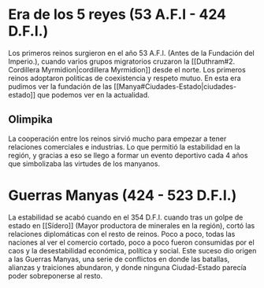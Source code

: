 # Era de los 5 reyes (53 A.F.I - 424 D.F.I.)

Los primeros reinos surgieron en el año 53 A.F.I. (Antes de la Fundación del Imperio.), cuando varios grupos migratorios cruzaron la [[Duthram#2. Cordillera Myrmidion|cordillera Myrmidion]] desde el norte. Los primeros reinos adoptaron politicas de coexistencia y respeto mutuo. En esta era pudimos ver la fundación de las [[Manya#Ciudades-Estado|ciudades-estado]] que podemos ver en la actualidad.

## Olimpika
La cooperación entre los reinos sirvió mucho para empezar a tener relaciones comerciales e industrias. Lo que permitió la estabilidad en la región, y gracias a eso se llego a formar un evento deportivo cada 4 años que simbolizaba las virtudes de los manyanos.

# Guerras Manyas (424 - 523 D.F.I.)

La estabilidad se acabó cuando en el 354 D.F.I. cuando tras un golpe de estado en [[Sídero]] (Mayor productora de minerales en la región), cortó las relaciones diplomáticas con el resto de reinos. Poco a poco, todas las naciones al ver el comercio cortado, poco a poco fueron consumidas por el caos y la desestabilidad económica, política y social. Este suceso dio origen a las Guerras Manyas, una serie de conflictos en donde las batallas, alianzas y traiciones abundaron, y donde ninguna Ciudad-Estado parecía poder sobreponerse al resto.

